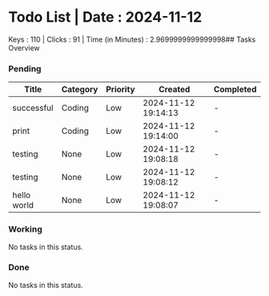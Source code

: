 # Todo List | Date : 2024-11-12 

Keys : 110 | Clicks : 91 | Time (in Minutes) : 2.9699999999999998## Tasks Overview

### Pending
| Title | Category | Priority | Created | Completed |
|-------|----------|----------|----------|------------|
| successful | Coding | Low | 2024-11-12 19:14:13 | - |
| print | Coding | Low | 2024-11-12 19:14:00 | - |
| testing | None | Low | 2024-11-12 19:08:18 | - |
| testing | None | Low | 2024-11-12 19:08:12 | - |
| hello world | None | Low | 2024-11-12 19:08:07 | - |

### Working
No tasks in this status.

### Done
No tasks in this status.

